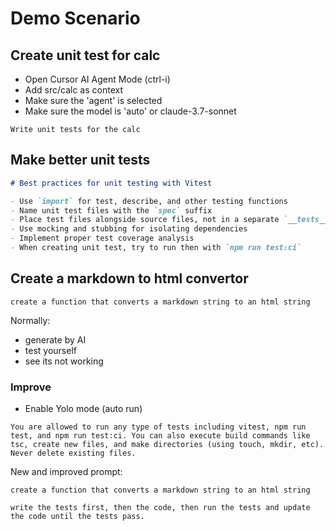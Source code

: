 # Demo Scenario

## Create unit test for calc

- Open Cursor AI Agent Mode (ctrl-i)
- Add src/calc as context 
- Make sure the 'agent' is selected
- Make sure the model is 'auto' or claude-3.7-sonnet
  
```
Write unit tests for the calc
```

## Make better unit tests

```md
# Best practices for unit testing with Vitest

- Use `import` for test, describe, and other testing functions
- Name unit test files with the `spec` suffix
- Place test files alongside source files, not in a separate `__tests__` folder
- Use mocking and stubbing for isolating dependencies
- Implement proper test coverage analysis
- When creating unit test, try to run then with `npm run test:ci`
```

## Create a markdown to html convertor

```
create a function that converts a markdown string to an html string
```

Normally:
- generate by AI
- test yourself
- see its not working 

### Improve

- Enable Yolo mode (auto run)

```
You are allowed to run any type of tests including vitest, npm run test, and npm run test:ci. You can also execute build commands like tsc, create new files, and make directories (using touch, mkdir, etc). Never delete existing files.
```

New and improved prompt:

```
create a function that converts a markdown string to an html string

write the tests first, then the code, then run the tests and update the code until the tests pass.
```